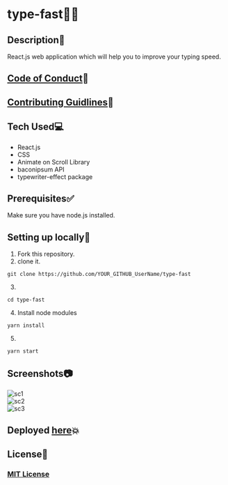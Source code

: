 # type-fast👨‍💻

## Description📰
React.js web application which will help you to improve your typing speed.

## [Code of Conduct](https://github.com/MukulKolpe/type-fast/blob/main/CODE_OF_CONDUCT.md)📝

## [Contributing Guidlines](https://github.com/MukulKolpe/type-fast/blob/main/CONTRIBUTING.md)🔨


## Tech Used💻
- React.js
- CSS
- Animate on Scroll Library
- baconipsum API
- typewriter-effect package


## Prerequisites✅

Make sure you have node.js installed.


## Setting up locally🚧
1. Fork this repository.
2. clone it.
 ```
 git clone https://github.com/YOUR_GITHUB_UserName/type-fast
 ```
3. 
 ```
 cd type-fast
 ```
4. Install node modules
 ```
 yarn install
 ```
5. 
 ```
 yarn start
 ```

   
## Screenshots📷

![sc1](https://user-images.githubusercontent.com/78664749/137531573-0db40d2d-c7b6-4eca-b655-32c83ab95321.png)  
![sc2](https://user-images.githubusercontent.com/78664749/137531629-cbe8f0f6-113f-4e60-a5ad-1fff019fe9c3.png)  
![sc3](https://user-images.githubusercontent.com/78664749/137531648-8b25c1e6-d05a-4946-9621-4ad5c4ccbca9.png)  


## Deployed [here](https://type-fast-bymukul.netlify.app/)💥

## License📝

### [MIT License](https://github.com/MukulKolpe/type-fast/blob/main/LICENSE)
